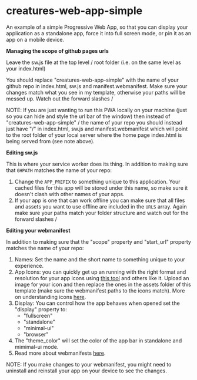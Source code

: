 # creatures-web-app-simple
 
An example of a simple Progressive Web App, so that you can display your application as a standalone app, force it into full screen mode, or pin it as an app on a mobile device. 

__Managing the scope of github pages urls__

Leave the sw.js file at the top level / root folder (i.e. on the same level as your index.html)

You should replace "creatures-web-app-simple" with the name of your github repo in index.html, sw.js and manifest.webmanifest.  Make sure your changes match what you see in my template, otherwise your paths will be messed up. Watch out the forward slashes / 

NOTE: If you are just wanting to run this PWA locally on your machine (just so you can hide and style the url bar of the window) then instead of "creatures-web-app-simple" / the name of your repo you should instead just have "/" in index.html, sw.js and manifest.webmanifest which will point to the root folder of your local server where the home page index.html is being served from (see note above).

__Editing sw.js__

This is where your service worker does its thing. In addition to making sure that `GHPATH` matches the name of your repo:

1. Change the `APP_PREFIX` to something unique to this application. Your cached files for this app will be stored under this name, so make sure it doesn't clash with other names of your apps.
2. If your app is one that can work offline you can make sure that all files and assets you want to use offline are included in the `URLS` array. Again make sure your paths match your folder structure and watch out for the forward slashes /

__Editing your webmanifest__

In addition to making sure that the "scope" property and "start_url" property matches the name of your repo:

1. Names: Set the name and the short name to something unique to your experience.
2. App Icons: you can quickly get up an running with the right format and resolution for your app icons using [this tool](https://tools.crawlink.com/tools/pwa-icon-generator/) and others like it. Upload an image for your icon and then replace the ones in the assets folder of this template (make sure the webmanifest paths to the icons match). More on understanding icons [here](https://dev.to/progressier/why-a-pwa-app-icon-shouldnt-have-a-purpose-set-to-any-maskable-4c78 ).
3. Display: You can control how the app behaves when opened set the "display" property to:
   - "fullscreen"
   - "standalone"
   - "minimal-ui"
   - "browser"
4. The "theme_color" will set the color of the app bar in standalone and mimimal-ui mode.
5. Read more about webmanifests [here](https://web.dev/add-manifest/?utm_source=devtools).


NOTE: If you make changes to your webmanifest, you might need to uninstall and reinstall your app on your device to see the changes. 
